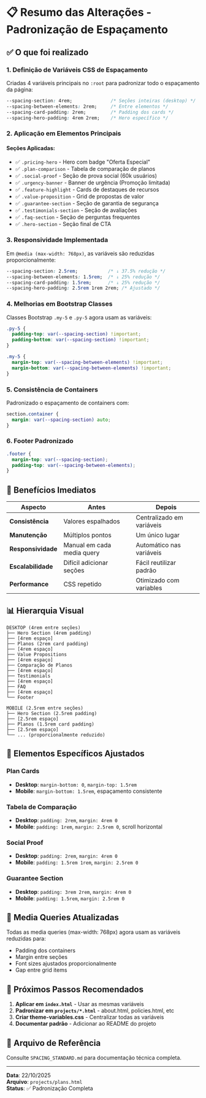 # 📋 Resumo das Alterações - Padronização de Espaçamento

## ✅ O que foi realizado

### 1. **Definição de Variáveis CSS de Espaçamento**

Criadas 4 variáveis principais no `:root` para padronizar todo o espaçamento da página:

```css
--spacing-section: 4rem;              /* Seções inteiras (desktop) */
--spacing-between-elements: 2rem;     /* Entre elementos */
--spacing-card-padding: 2rem;         /* Padding dos cards */
--spacing-hero-padding: 4rem 2rem;    /* Hero específico */
```

### 2. **Aplicação em Elementos Principais**

#### Seções Aplicadas:
- ✅ `.pricing-hero` - Hero com badge "Oferta Especial"
- ✅ `.plan-comparison` - Tabela de comparação de planos
- ✅ `.social-proof` - Seção de prova social (60k usuários)
- ✅ `.urgency-banner` - Banner de urgência (Promoção limitada)
- ✅ `.feature-highlight` - Cards de destaques de recursos
- ✅ `.value-proposition` - Grid de propostas de valor
- ✅ `.guarantee-section` - Seção de garantia de segurança
- ✅ `.testimonials-section` - Seção de avaliações
- ✅ `.faq-section` - Seção de perguntas frequentes
- ✅ `.hero-section` - Seção final de CTA

### 3. **Responsividade Implementada**

Em `@media (max-width: 768px)`, as variáveis são reduzidas proporcionalmente:

```css
--spacing-section: 2.5rem;           /* ↓ 37.5% redução */
--spacing-between-elements: 1.5rem;  /* ↓ 25% redução */
--spacing-card-padding: 1.5rem;      /* ↓ 25% redução */
--spacing-hero-padding: 2.5rem 1rem 2rem; /* Ajustado */
```

### 4. **Melhorias em Bootstrap Classes**

Classes Bootstrap `.my-5` e `.py-5` agora usam as variáveis:

```css
.py-5 {
  padding-top: var(--spacing-section) !important;
  padding-bottom: var(--spacing-section) !important;
}

.my-5 {
  margin-top: var(--spacing-between-elements) !important;
  margin-bottom: var(--spacing-between-elements) !important;
}
```

### 5. **Consistência de Containers**

Padronizado o espaçamento de containers com:
```css
section.container {
  margin: var(--spacing-section) auto;
}
```

### 6. **Footer Padronizado**

```css
.footer {
  margin-top: var(--spacing-section);
  padding-top: var(--spacing-between-elements);
}
```

## 🎯 Benefícios Imediatos

| Aspecto | Antes | Depois |
|--------|-------|--------|
| **Consistência** | Valores espalhados | Centralizado em variáveis |
| **Manutenção** | Múltiplos pontos | Um único lugar |
| **Responsividade** | Manual em cada media query | Automático nas variáveis |
| **Escalabilidade** | Difícil adicionar seções | Fácil reutilizar padrão |
| **Performance** | CSS repetido | Otimizado com variables |

## 📊 Hierarquia Visual

```
DESKTOP (4rem entre seções)
├── Hero Section (4rem padding)
├── [4rem espaço]
├── Planos (2rem card padding)
├── [4rem espaço]
├── Value Propositions
├── [4rem espaço]
├── Comparação de Planos
├── [4rem espaço]
├── Testimonials
├── [4rem espaço]
├── FAQ
├── [4rem espaço]
└── Footer

MOBILE (2.5rem entre seções)
├── Hero Section (2.5rem padding)
├── [2.5rem espaço]
├── Planos (1.5rem card padding)
├── [2.5rem espaço]
└── ... (proporcionalmente reduzido)
```

## 🔧 Elementos Específicos Ajustados

### Plan Cards
- **Desktop**: `margin-bottom: 0`, `margin-top: 1.5rem`
- **Mobile**: `margin-bottom: 1.5rem`, espaçamento consistente

### Tabela de Comparação
- **Desktop**: `padding: 2rem`, `margin: 4rem 0`
- **Mobile**: `padding: 1rem`, `margin: 2.5rem 0`, scroll horizontal

### Social Proof
- **Desktop**: `padding: 2rem`, `margin: 4rem 0`
- **Mobile**: `padding: 1.5rem 1rem`, `margin: 2.5rem 0`

### Guarantee Section
- **Desktop**: `padding: 3rem 2rem`, `margin: 4rem 0`
- **Mobile**: `padding: 1.5rem`, `margin: 2.5rem 0`

## 📱 Media Queries Atualizadas

Todas as media queries (max-width: 768px) agora usam as variáveis reduzidas para:
- Padding dos containers
- Margin entre seções
- Font sizes ajustados proporcionalmente
- Gap entre grid items

## 🚀 Próximos Passos Recomendados

1. **Aplicar em `index.html`** - Usar as mesmas variáveis
2. **Padronizar em `projects/*.html`** - about.html, policies.html, etc
3. **Criar theme-variables.css** - Centralizar todas as variáveis
4. **Documentar padrão** - Adicionar ao README do projeto

## 📄 Arquivo de Referência

Consulte `SPACING_STANDARD.md` para documentação técnica completa.

---

**Data**: 22/10/2025  
**Arquivo**: `projects/plans.html`  
**Status**: ✅ Padronização Completa
